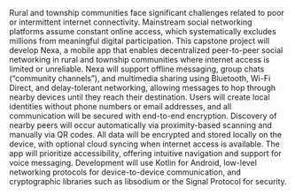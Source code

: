 Rural and township communities face significant challenges related to poor or intermittent internet 
connectivity. Mainstream social networking platforms assume constant online access, which systematically 
excludes millions from meaningful digital participation. 
This capstone project will develop Nexa, a mobile app that enables decentralized peer-to-peer social 
networking in rural and township communities where internet access is limited or unreliable. Nexa will 
support offline messaging, group chats (“community channels”), and multimedia sharing using Bluetooth, 
Wi-Fi Direct, and delay-tolerant networking, allowing messages to hop through nearby devices until they 
reach their destination. Users will create local identities without phone numbers or email addresses, and all 
communication will be secured with end-to-end encryption. Discovery of nearby peers will occur 
automatically via proximity-based scanning and manually via QR codes. All data will be encrypted and stored 
locally on the device, with optional cloud syncing when internet access is available. The app will prioritize 
accessibility, offering intuitive navigation and support for voice messaging. 
Development will use Kotlin for Android, low-level networking protocols for device-to-device 
communication, and cryptographic libraries such as libsodium or the Signal Protocol for security. 